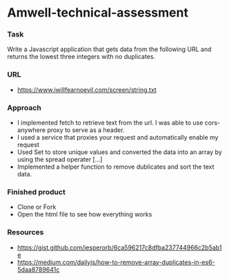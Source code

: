 # Amwell-technical-assessment
### Task
Write a Javascript application that gets data from the following URL and returns the lowest three integers with no duplicates.
### URL
- https://www.iwillfearnoevil.com/screen/string.txt

### Approach
- I implemented fetch to retrieve text from the url. I was able to use cors-anywhere proxy to serve as a header.
- I used a service that proxies your request and automatically enable my request
- Used Set to store unique values and converted the data into an array by using the spread operater [...]
- Implemented a helper function to remove dublicates and sort the text data.

### Finished product
- Clone or Fork
- Open the html file to see how everything works

### Resources
- https://gist.github.com/jesperorb/6ca596217c8dfba237744966c2b5ab1e
- https://medium.com/dailyjs/how-to-remove-array-duplicates-in-es6-5daa8789641c

